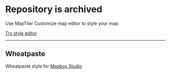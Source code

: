 # Repository is archived

Use MapTiler Customize map editor to style your map

[Try style editor](https://cloud.maptiler.com/maps/editor)

---

## Wheatpaste

Wheatpaste style for [Mapbox Studio](https://www.mapbox.com/mapbox-studio/)
